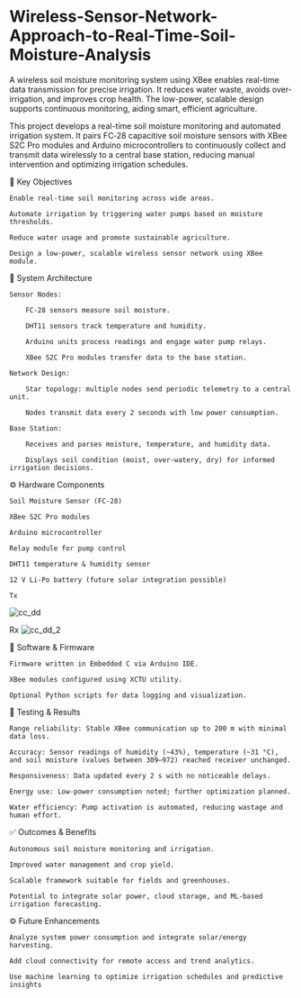 # Wireless-Sensor-Network-Approach-to-Real-Time-Soil-Moisture-Analysis
A wireless soil moisture monitoring system using XBee enables real-time data transmission for precise irrigation. It reduces water waste, avoids over-irrigation, and improves crop health. The low-power, scalable design supports continuous monitoring, aiding smart, efficient agriculture.



This project develops a real-time soil moisture monitoring and automated irrigation system. It pairs FC‑28 capacitive soil moisture sensors with XBee S2C Pro modules and Arduino microcontrollers to continuously collect and transmit data wirelessly to a central base station, reducing manual intervention and optimizing irrigation schedules.

🔧 Key Objectives

    Enable real-time soil monitoring across wide areas.

    Automate irrigation by triggering water pumps based on moisture thresholds.

    Reduce water usage and promote sustainable agriculture.

    Design a low-power, scalable wireless sensor network using XBee module.
   

🧩 System Architecture

    Sensor Nodes:

        FC‑28 sensors measure soil moisture.

        DHT11 sensors track temperature and humidity.

        Arduino units process readings and engage water pump relays.

        XBee S2C Pro modules transfer data to the base station.

    Network Design:

        Star topology: multiple nodes send periodic telemetry to a central unit.

        Nodes transmit data every 2 seconds with low power consumption.

    Base Station:

        Receives and parses moisture, temperature, and humidity data.

        Displays soil condition (moist, over‑watery, dry) for informed irrigation decisions.

⚙️ Hardware Components

    Soil Moisture Sensor (FC‑28)

    XBee S2C Pro modules

    Arduino microcontroller

    Relay module for pump control

    DHT11 temperature & humidity sensor

    12 V Li‑Po battery (future solar integration possible)

    Tx
![cc_dd](https://github.com/user-attachments/assets/ea92ff43-b63e-4e6e-8bcd-7cc6061594bc)

Rx
![cc_dd_2](https://github.com/user-attachments/assets/5639898f-548c-46b5-8737-38a4ec7655d3)

🧠 Software & Firmware

    Firmware written in Embedded C via Arduino IDE.

    XBee modules configured using XCTU utility.

    Optional Python scripts for data logging and visualization.
    
🧪 Testing & Results

    Range reliability: Stable XBee communication up to 200 m with minimal data loss.

    Accuracy: Sensor readings of humidity (~43%), temperature (~31 °C), and soil moisture (values between 309–972) reached receiver unchanged.

    Responsiveness: Data updated every 2 s with no noticeable delays.

    Energy use: Low-power consumption noted; further optimization planned.

    Water efficiency: Pump activation is automated, reducing wastage and human effort.

✅ Outcomes & Benefits

    Autonomous soil moisture monitoring and irrigation.

    Improved water management and crop yield.

    Scalable framework suitable for fields and greenhouses.

    Potential to integrate solar power, cloud storage, and ML-based irrigation forecasting.

⚙️ Future Enhancements

    Analyze system power consumption and integrate solar/energy harvesting.

    Add cloud connectivity for remote access and trend analytics.

    Use machine learning to optimize irrigation schedules and predictive insights 
